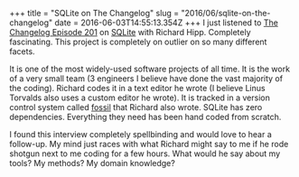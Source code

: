 +++
title = "SQLite on The Changelog"
slug = "2016/06/sqlite-on-the-changelog"
date = 2016-06-03T14:55:13.354Z
+++
I just listened to [The Changelog Episode 201](https://changelog.com/201/) on [SQLite](https://sqlite.org/) with Richard Hipp. Completely fascinating. This project is completely on outlier on so many different facets.

It is one of the most widely-used software projects of all time. It is the work of a very small team (3 engineers I believe have done the vast majority of the coding). Richard codes it in a text editor he wrote (I believe Linus Torvalds also uses a custom editor he wrote). It is tracked in a version control system called [fossil](http://www.fossil-scm.org) that Richard also wrote. SQLite has zero dependencies. Everything they need has been hand coded from scratch.

I found this interview completely spellbinding and would love to hear a follow-up. My mind just races with what Richard might say to me if he rode shotgun next to me coding for a few hours. What would he say about my tools? My methods? My domain knowledge?
